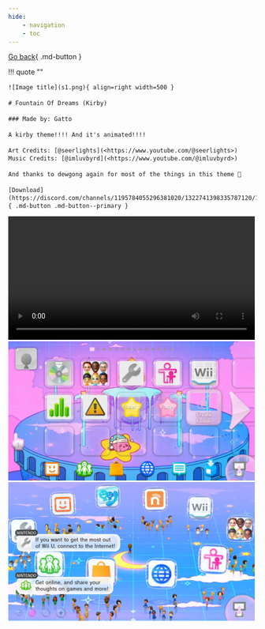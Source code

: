 ```yaml
---
hide: 
    - navigation
    - toc
---
```


[Go back](../index.md){ .md-button }

!!! quote ""

    ![Image title](s1.png){ align=right width=500 }

    # Fountain Of Dreams (Kirby)

    ### Made by: Gatto

    A kirby theme!!!! And it's animated!!!! 
    
    Art Credits: [@seerlights](<https://www.youtube.com/@seerlights>) 
    Music Credits: [@imluvbyrd](<https://www.youtube.com/@imluvbyrd>) 
    
    And thanks to dewgong again for most of the things in this theme 💜

    [Download](https://discord.com/channels/1195784055296381020/1322741398335787120/1322741398335787120){ .md-button .md-button--primary }

<div class="scroll-container">
  <video width="500" controls>
    <source src="2024-12-28_20-36-02.mp4" type="video/mp4">
  </video>
  <img src="s1.png" width="500">
  <img src="s2.png" width="500">
</div> 
